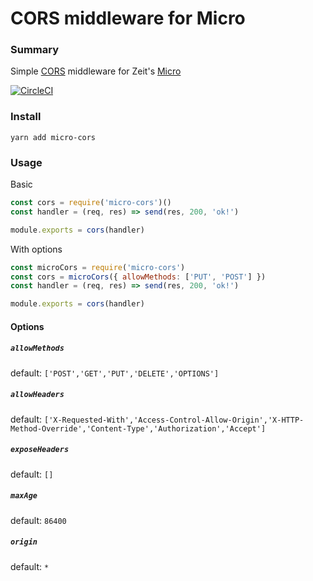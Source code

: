 # CORS middleware for Micro

### Summary

Simple [CORS](https://developer.mozilla.org/en-US/docs/Web/HTTP/Access_control_CORS) middleware for Zeit's [Micro](https://github.com/zeit/micro)

[![CircleCI](https://circleci.com/gh/possibilities/micro-cors.svg?style=svg)](https://circleci.com/gh/possibilities/micro-cors)

### Install

```
yarn add micro-cors
```

### Usage

Basic

```js
const cors = require('micro-cors')()
const handler = (req, res) => send(res, 200, 'ok!')

module.exports = cors(handler)
```

With options

```js
const microCors = require('micro-cors')
const cors = microCors({ allowMethods: ['PUT', 'POST'] })
const handler = (req, res) => send(res, 200, 'ok!')

module.exports = cors(handler)
```

#### Options

##### `allowMethods`

default: `['POST','GET','PUT','DELETE','OPTIONS']`

##### `allowHeaders`

default: `['X-Requested-With','Access-Control-Allow-Origin','X-HTTP-Method-Override','Content-Type','Authorization','Accept']`

##### `exposeHeaders`

default: `[]`

##### `maxAge`

default: `86400`

##### `origin`

default: `*`
